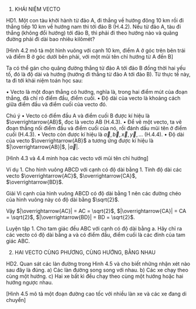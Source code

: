 1. KHÁI NIỆM VECTO

HD1. Một con tàu khởi hành từ đảo A, đi thẳng về hướng đông 10 km rồi đi thẳng tiếp 10 km về hướng nam thì tới đảo B (H.4.2). Nếu từ đảo A, tàu đi thẳng (không đổi hướng) tới đảo B, thì phải đi theo hướng nào và quãng đường phải đi dài bao nhiêu kilômét?

[Hình 4.2 mô tả một hình vuông với cạnh 10 km, điểm A ở góc trên bên trái và điểm B ở góc dưới bên phải, với một mũi tên chỉ hướng từ A đến B]

Ta có thể gán cho quãng đường thẳng từ đảo A tới đảo B đồng thời hai yếu tố, đó là độ dài và hướng (hướng đi thẳng từ đảo A tới đảo B). Từ thực tế này, ta đi tới khái niệm toán học sau:

• Vecto là một đoạn thẳng có hướng, nghĩa là, trong hai điểm mút của đoạn thẳng, đã chỉ rõ điểm đầu, điểm cuối.
• Độ dài của vecto là khoảng cách giữa điểm đầu và điểm cuối của vecto đó.

Chú ý
• Vecto có điểm đầu A và điểm cuối B được kí hiệu là $\overrightarrow{AB}$, đọc là vecto AB (H.4.3).
• Để vẽ một vecto, ta vẽ đoạn thẳng nối điểm đầu và điểm cuối của nó, rồi đánh dấu mũi tên ở điểm cuối (H.4.3).
• Vecto còn được kí hiệu là $\vec{a}, \vec{b}, \vec{x}, \vec{y},...$ (H.4.4).
• Độ dài của vecto $\overrightarrow{AB}$ a tương ứng được kí hiệu là $|\overrightarrow{AB}|$, $|\vec{a}|$.

[Hình 4.3 và 4.4 minh họa các vecto với mũi tên chỉ hướng]

Ví dụ 1. Cho hình vuông ABCD với cạnh có độ dài bằng 1. Tính độ dài các vecto $\overrightarrow{AC}$, $\overrightarrow{CA}$, $\overrightarrow{BD}$.

Giải
Vì cạnh của hình vuông ABCD có độ dài bằng 1 nên các đường chéo của hình vuông này có độ dài bằng $\sqrt{2}$.

Vậy $|\overrightarrow{AC}| = AC = \sqrt{2}$, $|\overrightarrow{CA}| = CA = \sqrt{2}$, $|\overrightarrow{BD}| = BD = \sqrt{2}$.

Luyện tập 1. Cho tam giác đều ABC với cạnh có độ dài bằng a. Hãy chỉ ra các vecto có độ dài bằng a và có điểm đầu, điểm cuối là các đỉnh của tam giác ABC.

2. HAI VECTO CÙNG PHƯƠNG, CÙNG HƯỚNG, BẰNG NHAU

HD2. Quan sát các làn đường trong Hình 4.5 và cho biết những nhận xét nào sau đây là đúng.
a) Các làn đường song song với nhau.
b) Các xe chạy theo cùng một hướng.
c) Hai xe bất kì đều chạy theo cùng một hướng hoặc hai hướng ngược nhau.

[Hình 4.5 mô tả một đoạn đường cao tốc với nhiều làn xe và các xe đang di chuyển]